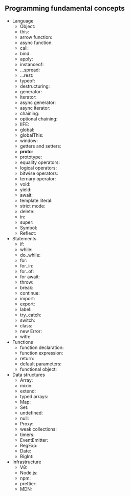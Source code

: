 ## Programming fundamental concepts

- Language
  - Object: 
  - this: 
  - arrow function: 
  - async function: 
  - call: 
  - bind: 
  - apply: 
  - instanceof: 
  - ...spread: 
  - ...rest: 
  - typeof: 
  - destructuring: 
  - generator: 
  - iterator: 
  - async generator: 
  - async iterator: 
  - chaining: 
  - optional chaining: 
  - IIFE: 
  - global: 
  - globalThis: 
  - window: 
  - getters and setters: 
  - __proto__: 
  - prototype: 
  - equality operators: 
  - logical operators: 
  - bitwise operators: 
  - ternary operator: 
  - void: 
  - yield: 
  - await: 
  - template literal: 
  - strict mode: 
  - delete: 
  - in: 
  - super: 
  - Symbol: 
  - Reflect: 
- Statements
  - if: 
  - while: 
  - do..while: 
  - for: 
  - for..in: 
  - for..of: 
  - for await: 
  - throw: 
  - break: 
  - continue: 
  - import: 
  - export: 
  - label: 
  - try..catch: 
  - switch: 
  - class: 
  - new Error: 
  - with: 
- Functions
  - function declaration:
  - function expression:
  - return:
  - default parameters:
  - functional object:
- Data structures
  - Array:
  - mixin:
  - extend: 
  - typed arrays: 
  - Map: 
  - Set: 
  - undefined: 
  - null: 
  - Proxy: 
  - weak collections: 
  - timers: 
  - EventEmitter: 
  - RegExp: 
  - Date:
  - BigInt: 
- Infrastructure
  - V8: 
  - Node.js:
  - npm: 
  - prettier: 
  - MDN:
